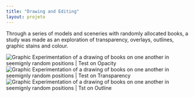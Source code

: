 ```yaml
---
title: "Drawing and Editing"
layout: projeto
---
```

            
<p>Through a series of models and sceneries with randomly allocated books, a study was made as an exploration of transparency, overlays, outlines, graphic stains and colour.</p>

<img src="{{site.baseurl}}/assets/images/3.png" alt="Graphic Experimentation of a drawing of books on one another in seemignly random positions | Test on Opacity" title="Graphic Experimentation of a drawing of books on one another in seemignly random positions | Test on Opacity">

<img src="{{site.baseurl}}/assets/images/4.png" alt="Graphic Experimentation of a drawing of books on one another in seemignly random positions | Test on Transparency" title="Graphic Experimentation of a drawing of books on one another in seemignly random positions | Test on Transparency">

<img src="{{site.baseurl}}/assets/images/5.png" alt="Graphic Experimentation of a drawing of books on one another in seemignly random positions | Tst on Outline" title="Graphic Experimentation of a drawing of books on one another in seemignly random positions | Tst on Outline">